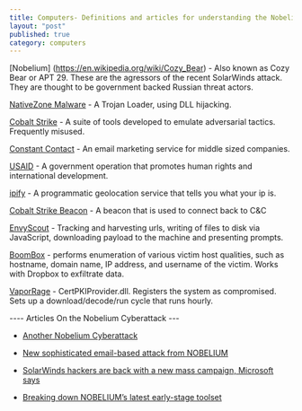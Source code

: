 ```yaml
---
title: Computers- Definitions and articles for understanding the Nobelium Cyberattack
layout: "post"
published: true
category: computers
---
```


[Nobelium] (https://en.wikipedia.org/wiki/Cozy_Bear) - Also known as Cozy Bear or APT 29. These are the agressors of the recent SolarWinds attack. They are thought to be government backed Russian threat actors.

[NativeZone Malware](https://www.cyclonis.com/remove-nativezonemalware/) - A Trojan Loader, using DLL hijacking.

[Cobalt Strike](https://blog.malwarebytes.com/researchers-corner/2021/06/cobalt-strike-a-penetration-testing-tool-popular-among-criminals/) - A suite of tools developed to emulate adversarial tactics. Frequently misused.

[Constant Contact](https://www.pcmag.com/reviews/constant-contact) - An email marketing service for middle sized companies.

[USAID](https://www.usaid.gov/who-we-are) - A government operation that promotes human rights and international development.

[ipify](https://www.ipify.org/) - A programmatic geolocation service that tells you what your ip is.

[Cobalt Strike Beacon](https://us-cert.cisa.gov/ncas/analysis-reports/ar21-148a) - A beacon that is used to connect back to C&C

[EnvyScout](https://www.microsoft.com/security/blog/2021/05/28/breaking-down-nobeliums-latest-early-stage-toolset/) - Tracking and harvesting urls, writing of files to disk via JavaScript, downloading payload to the machine and presenting prompts.

[BoomBox](https://www.microsoft.com/security/blog/2021/05/28/breaking-down-nobeliums-latest-early-stage-toolset/) - performs enumeration of various victim host qualities, such as hostname, domain name, IP address, and username of the victim. Works with Dropbox to exfiltrate data.

[VaporRage](https://www.microsoft.com/security/blog/2021/05/28/breaking-down-nobeliums-latest-early-stage-toolset/) - CertPKIProvider.dll. Registers the system as compromised. Sets up a download/decode/run cycle that runs hourly.

---- Articles On the Nobelium Cyberattack ---

- [Another Nobelium Cyberattack](https://blogs.microsoft.com/on-the-issues/2021/05/27/nobelium-cyberattack-nativezone-solarwinds/)

- [New sophisticated email-based attack from NOBELIUM](https://www.microsoft.com/security/blog/2021/05/27/new-sophisticated-email-based-attack-from-nobelium/)

- [SolarWinds hackers are back with a new mass campaign, Microsoft says](https://arstechnica.com/gadgets/2021/05/microsoft-says-solarwinds-hackers-targeted-us-agencies-in-a-new-campaign/)

- [Breaking down NOBELIUM’s latest early-stage toolset](https://www.microsoft.com/security/blog/2021/05/28/breaking-down-nobeliums-latest-early-stage-toolset/)
